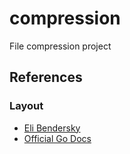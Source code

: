 # compression
File compression project

## References

### Layout
- [Eli Bendersky](https://eli.thegreenplace.net/2019/simple-go-project-layout-with-modules)
- [Official Go Docs](https://go.dev/doc/modules/layout#multiple-commands)
